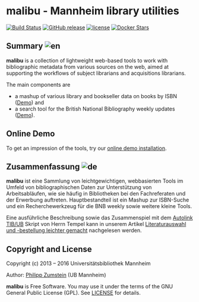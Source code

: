 # malibu - Mannheim library utilities

[![Build Status](https://travis-ci.org/UB-Mannheim/malibu.svg?branch=master)](https://travis-ci.org/UB-Mannheim/malibu)
[![GitHub release](https://img.shields.io/github/release/UB-Mannheim/malibu.svg?maxAge=2592000)](https://github.com/UB-Mannheim/malibu/releases)
[![license](https://img.shields.io/github/license/UB-Mannheim/malibu.svg?maxAge=2592000)](https://github.com/UB-Mannheim/malibu/blob/master/LICENSE)
[![Docker Stars](https://img.shields.io/docker/pulls/ubma/malibu.svg?maxAge=2592000)](https://hub.docker.com/r/ubma/malibu/)

## Summary ![en](http://bib.uni-mannheim.de/fileadmin/scripts/flag_en.jpeg)

**malibu** is a collection of lightweight web-based tools to work with
bibliographic metadata from various sources on the web, aimed at supporting the
workflows of subject librarians and acquisitions librarians.

The main components are

* a mashup of various library and bookseller data on books by ISBN
  ([Demo](http://data.bib.uni-mannheim.de/malibu/isbn/suche.html)) and
* a search tool for the British National Bibliography weekly updates
  ([Demo](http://data.bib.uni-mannheim.de/malibu/bnb/recherche.php)).

## Online Demo

To get an impression of the tools, try our [online demo installation](http://data.bib.uni-mannheim.de/services/).

## Zusammenfassung ![de](http://bib.uni-mannheim.de/fileadmin/scripts/flag_de.jpeg)

**malibu** ist eine Sammlung von leichtgewichtigen, webbasierten Tools im Umfeld
von bibliographischen Daten zur Unterstützung von Arbeitsabläufen, wie sie
häufig in Bibliotheken bei den Fachreferaten und der Erwerbung auftreten.
Hauptbestandteil ist ein Mashup zur ISBN-Suche und ein Recherchewerkzeug für die
BNB weekly sowie weitere kleine Tools.

Eine ausführliche Beschreibung sowie das Zusammenspiel mit dem [Autolink
TIB/UB](http://www.tempelb.de/autolink-tibub/) Skript von Herrn Tempel kann in
unserem Artikel [Literaturauswahl und -bestellung leichter
gemacht](https://ub-madoc.bib.uni-mannheim.de/38826/) nachgelesen werden.

## Copyright and License

Copyright (c) 2013 – 2016 Universitätsbibliothek Mannheim

Author: [Philipp Zumstein](https://github.com/zuphilip) (UB Mannheim)

**malibu** is Free Software. You may use it under the terms of the GNU General
Public License (GPL). See [LICENSE](./LICENSE) for details.
